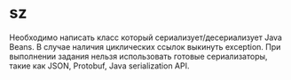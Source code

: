 # sz
Необходимо написать класс который сериализует/десериализует Java Beans.
В случае наличия циклических ссылок выкинуть exception.
При выполнении задания нельзя использовать готовые сериализаторы, такие как JSON, Protobuf, Java serialization API.
